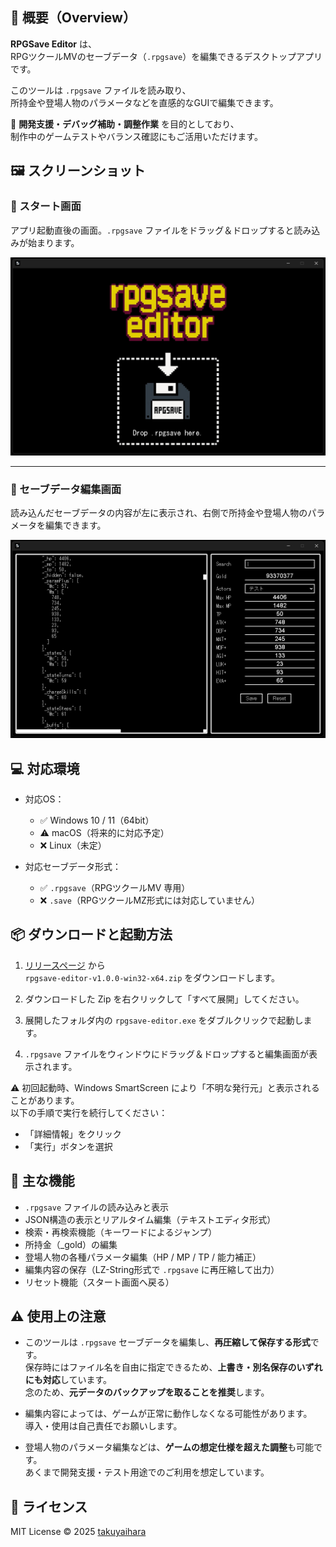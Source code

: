 ## 🧾 概要（Overview）

**RPGSave Editor** は、  
RPGツクールMVのセーブデータ（`.rpgsave`）を編集できるデスクトップアプリです。

このツールは `.rpgsave` ファイルを読み取り、  
所持金や登場人物のパラメータなどを直感的なGUIで編集できます。

🎯 **開発支援・デバッグ補助・調整作業** を目的としており、  
制作中のゲームテストやバランス確認にもご活用いただけます。

## 🖼 スクリーンショット

### 🔸 スタート画面

アプリ起動直後の画面。`.rpgsave` ファイルをドラッグ＆ドロップすると読み込みが始まります。

![スタート画面](./screenshots/start.png)

---

### 🔸 セーブデータ編集画面

読み込んだセーブデータの内容が左に表示され、右側で所持金や登場人物のパラメータを編集できます。

![編集画面](./screenshots/edit.png)

## 💻 対応環境

- 対応OS：

  - ✅ Windows 10 / 11（64bit）
  - ⚠️ macOS（将来的に対応予定）
  - ❌ Linux（未定）

- 対応セーブデータ形式：

  - ✅ `.rpgsave`（RPGツクールMV 専用）
  - ❌ `.save`（RPGツクールMZ形式には対応していません）

## 📦 ダウンロードと起動方法

1. [リリースページ](https://github.com/takuyaihara/rpgsave-editor/releases) から  
   `rpgsave-editor-v1.0.0-win32-x64.zip` をダウンロードします。

2. ダウンロードした Zip を右クリックして「すべて展開」してください。

3. 展開したフォルダ内の `rpgsave-editor.exe` をダブルクリックで起動します。

4. `.rpgsave` ファイルをウィンドウにドラッグ＆ドロップすると編集画面が表示されます。

⚠️ 初回起動時、Windows SmartScreen により「不明な発行元」と表示されることがあります。  
以下の手順で実行を続行してください：

- 「詳細情報」をクリック
- 「実行」ボタンを選択

## 🧩 主な機能

- `.rpgsave` ファイルの読み込みと表示
- JSON構造の表示とリアルタイム編集（テキストエディタ形式）
- 検索・再検索機能（キーワードによるジャンプ）
- 所持金（\_gold）の編集
- 登場人物の各種パラメータ編集（HP / MP / TP / 能力補正）
- 編集内容の保存（LZ-String形式で `.rpgsave` に再圧縮して出力）
- リセット機能（スタート画面へ戻る）

## ⚠️ 使用上の注意

- このツールは `.rpgsave` セーブデータを編集し、**再圧縮して保存する形式**です。  
  保存時にはファイル名を自由に指定できるため、**上書き・別名保存のいずれにも対応**しています。  
  念のため、**元データのバックアップを取ることを推奨**します。

- 編集内容によっては、ゲームが正常に動作しなくなる可能性があります。  
  導入・使用は自己責任でお願いします。

- 登場人物のパラメータ編集などは、**ゲームの想定仕様を超えた調整**も可能です。  
  あくまで開発支援・テスト用途でのご利用を想定しています。

## 📜 ライセンス

MIT License © 2025 [takuyaihara](https://github.com/takuyaihara)
